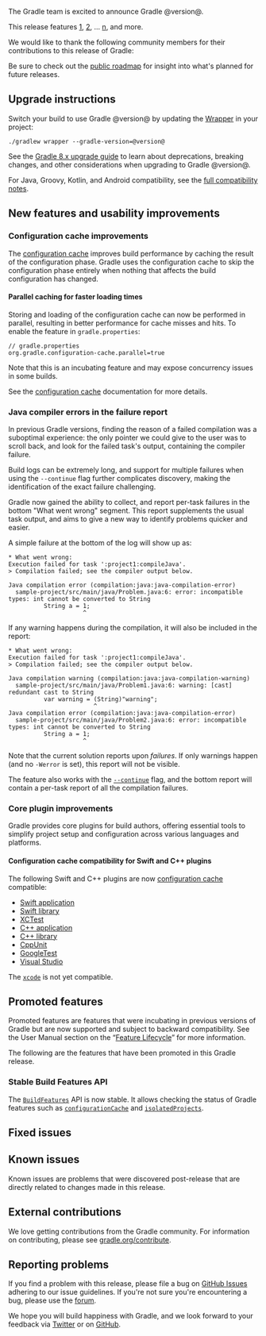 The Gradle team is excited to announce Gradle @version@.

This release features [1](), [2](), ... [n](), and more.

<!-- 
Include only their name, impactful features should be called out separately below.
 [Some person](https://github.com/some-person)

 THIS LIST SHOULD BE ALPHABETIZED BY [PERSON NAME] - the docs:updateContributorsInReleaseNotes task will enforce this ordering, which is case-insensitive.
-->

We would like to thank the following community members for their contributions to this release of Gradle:

Be sure to check out the [public roadmap](https://blog.gradle.org/roadmap-announcement) for insight into what's planned for future releases.

## Upgrade instructions

Switch your build to use Gradle @version@ by updating the [Wrapper](userguide/gradle_wrapper.html) in your project:

`./gradlew wrapper --gradle-version=@version@`

See the [Gradle 8.x upgrade guide](userguide/upgrading_version_8.html#changes_@baseVersion@) to learn about deprecations, breaking changes, and other considerations when upgrading to Gradle @version@.

For Java, Groovy, Kotlin, and Android compatibility, see the [full compatibility notes](userguide/compatibility.html).   

## New features and usability improvements

<!-- Do not add breaking changes or deprecations here! Add them to the upgrade guide instead. -->

<!--

================== TEMPLATE ==============================

<a name="FILL-IN-KEY-AREA"></a>
### FILL-IN-KEY-AREA improvements

<<<FILL IN CONTEXT FOR KEY AREA>>>
Example:
> The [configuration cache](userguide/configuration_cache.html) improves build performance by caching the result of
> the configuration phase. Using the configuration cache, Gradle can skip the configuration phase entirely when
> nothing that affects the build configuration has changed.

#### FILL-IN-FEATURE
> HIGHLIGHT the use case or existing problem the feature solves
> EXPLAIN how the new release addresses that problem or use case
> PROVIDE a screenshot or snippet illustrating the new feature, if applicable
> LINK to the full documentation for more details

================== END TEMPLATE ==========================


==========================================================
ADD RELEASE FEATURES BELOW
vvvvvvvvvvvvvvvvvvvvvvvvvvvvvvvvvvvvvvvvvvvvvvvvvvvvvvvvvv -->

<a name="config-cache"></a>
### Configuration cache improvements

The [configuration cache](userguide/configuration_cache.html) improves build performance by caching the result of the configuration phase. Gradle uses the configuration cache to skip the configuration phase entirely when nothing that affects the build configuration has changed.

#### Parallel caching for faster loading times

Storing and loading of the configuration cache can now be performed in parallel, resulting in better performance for cache misses and hits. 
To enable the feature in `gradle.properties`:

```text
// gradle.properties
org.gradle.configuration-cache.parallel=true
```

Note that this is an incubating feature and may expose concurrency issues in some builds. 

See the [configuration cache](userguide/configuration_cache.html#config_cache:usage:parallel) documentation for more details.

<a name="java-compiler-error-rendering"></a>
### Java compiler errors in the failure report

In previous Gradle versions, finding the reason of a failed compilation was a suboptimal experience: the only pointer we could give to the user was to scroll back, and look for the failed task's output, containing the compiler failure.

Build logs can be extremely long, and support for multiple failures when using the `--continue` flag further complicates discovery, making the identification of the exact failure challenging.

Gradle now gained the ability to collect, and report per-task failures in the bottom "What went wrong" segment.
This report supplements the usual task output, and aims to give a new way to identify problems quicker and easier.

A simple failure at the bottom of the log will show up as:
```
* What went wrong:
Execution failed for task ':project1:compileJava'.
> Compilation failed; see the compiler output below.

Java compilation error (compilation:java:java-compilation-error)
  sample-project/src/main/java/Problem.java:6: error: incompatible types: int cannot be converted to String
          String a = 1;
                     ^
```

If any warning happens during the compilation, it will also be included in the report:
```
* What went wrong:
Execution failed for task ':project1:compileJava'.
> Compilation failed; see the compiler output below.

Java compilation warning (compilation:java:java-compilation-warning)
  sample-project/src/main/java/Problem1.java:6: warning: [cast] redundant cast to String
          var warning = (String)"warning";
                        ^
Java compilation error (compilation:java:java-compilation-error)
  sample-project/src/main/java/Problem2.java:6: error: incompatible types: int cannot be converted to String
          String a = 1;
                     ^
```

Note that the current solution reports upon _failures_. If only warnings happen (and no `-Werror` is set), this report will not be visible.

The feature also works with the [`--continue`](userguide/command_line_interface.html#sec:continue_build_on_failure) flag, and the bottom report will contain a per-task report of all the compilation failures.

<a name="native-plugin-improvements"></a>
### Core plugin improvements

Gradle provides core plugins for build authors, offering essential tools to simplify project setup and configuration across various languages and platforms.

#### Configuration cache compatibility for Swift and C++ plugins

The following Swift and C++ plugins are now [configuration cache](userguide/performance.html#enable_configuration_cache) compatible: 
- [Swift application](userguide/swift_application_plugin.html)
- [Swift library](userguide/swift_library_plugin.html)
- [XCTest](userguide/xctest_plugin.html)
- [C++ application](userguide/cpp_application_plugin.html)
- [C++ library](userguide/cpp_library_plugin.html)
- [CppUnit](userguide/cpp_unit_test_plugin.html)
- [GoogleTest](userguide/cpp_testing.html)
- [Visual Studio](userguide/visual_studio_plugin.html)

The [`xcode`](userguide/xcode_plugin.html) is not yet compatible.


<!-- ^^^^^^^^^^^^^^^^^^^^^^^^^^^^^^^^^^^^^^^^^^^^^^^^^^^^^
ADD RELEASE FEATURES ABOVE
==========================================================

-->

## Promoted features
Promoted features are features that were incubating in previous versions of Gradle but are now supported and subject to backward compatibility.
See the User Manual section on the “[Feature Lifecycle](userguide/feature_lifecycle.html)” for more information.

The following are the features that have been promoted in this Gradle release.

### Stable Build Features API

The [`BuildFeatures`](javadoc/org/gradle/api/configuration/BuildFeatures.html) API is now stable.
It allows checking the status of Gradle features such as [`configurationCache`](javadoc/org/gradle/api/configuration/BuildFeatures.html#getConfigurationCache())
and [`isolatedProjects`](javadoc/org/gradle/api/configuration/BuildFeatures.html#getIsolatedProjects()).

## Fixed issues

<!--
This section will be populated automatically
-->

## Known issues

Known issues are problems that were discovered post-release that are directly related to changes made in this release.

<!--
This section will be populated automatically
-->

## External contributions

We love getting contributions from the Gradle community. For information on contributing, please see [gradle.org/contribute](https://gradle.org/contribute).

## Reporting problems

If you find a problem with this release, please file a bug on [GitHub Issues](https://github.com/gradle/gradle/issues) adhering to our issue guidelines.
If you're not sure you're encountering a bug, please use the [forum](https://discuss.gradle.org/c/help-discuss).

We hope you will build happiness with Gradle, and we look forward to your feedback via [Twitter](https://twitter.com/gradle) or on [GitHub](https://github.com/gradle).
